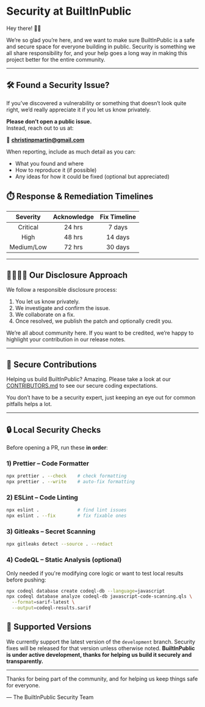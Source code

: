 # Security at BuiltInPublic

Hey there! 👋🏻

We’re so glad you’re here, and we want to make sure BuiltInPublic is a safe and secure space for everyone building in public. Security is something we all share responsibility for, and your help goes a long way in making this project better for the entire community.

---

## 🛠 Found a Security Issue?

If you’ve discovered a vulnerability or something that doesn’t look quite right, we’d really appreciate it if you let us know privately.

**Please don’t open a public issue.**  
Instead, reach out to us at:

📧 **christinpmartin@gmail.com**

When reporting, include as much detail as you can:

- What you found and where
- How to reproduce it (if possible)
- Any ideas for how it could be fixed (optional but appreciated)

## ⏱️ Response & Remediation Timelines

| Severity  | Acknowledge | Fix Timeline |
|:---------:|:-----------:|:------------:|
| Critical  | 24 hrs      | 7 days       |
| High      | 48 hrs      | 14 days      |
| Medium/Low| 72 hrs      | 30 days      |

---

## 🫱🏼‍🫲🏽 Our Disclosure Approach

We follow a responsible disclosure process:

1. You let us know privately.
2. We investigate and confirm the issue.
3. We collaborate on a fix.
4. Once resolved, we publish the patch and optionally credit you.

We’re all about community here. If you want to be credited, we’re happy to highlight your contribution in our release notes.

---

## 🔐 Secure Contributions

Helping us build BuiltInPublic? Amazing. Please take a look at our [CONTRIBUTORS.md](./CONTRIBUTORS.md#secure-coding-practices) to see our secure coding expectations.

You don’t have to be a security expert, just keeping an eye out for common pitfalls helps a lot.

---

## 🔒 Local Security Checks

Before opening a PR, run these **in order**:

### 1) Prettier – Code Formatter
```bash
npx prettier . --check    # check formatting
npx prettier . --write    # auto-fix formatting
```
### 2) ESLint – Code Linting
```bash
npx eslint .              # find lint issues
npx eslint . --fix        # fix fixable ones
```
### 3) Gitleaks – Secret Scanning
```bash
npx gitleaks detect --source . --redact
```
### 4) CodeQL – Static Analysis (optional)
Only needed if you're modifying core logic or want to test local results before pushing:
```bash
npx codeql database create codeql-db --language=javascript
npx codeql database analyze codeql-db javascript-code-scanning.qls \
  --format=sarif-latest \
  --output=codeql-results.sarif
```

## 🧭 Supported Versions

We currently support the latest version of the `development` branch. Security fixes will be released for that version unless otherwise noted.
**BuiltInPublic is under active development, thanks for helping us build it securely and transparently.**

---

Thanks for being part of the community, and for helping us keep things safe for everyone.

— The BuiltInPublic Security Team